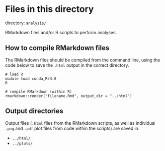 # Files in this directory

directory: `analysis/`

RMarkdown files and/or R scripts to perform analyses.


## How to compile RMarkdown files

The RMarkdown files should be compiled from the command line, using the code below to save the `.html` output in the correct directory.

```
# load R
module load conda_R/4.0
R

# compile RMarkdown (within R)
rmarkdown::render("filename.Rmd", output_dir = "../html")
```


## Output directories

Output files (`.html` files from the RMarkdown scripts, as well as individual `.png` and `.pdf` plot files from code within the scripts) are saved in:

- `../html/`
- `../plots/`

